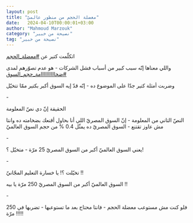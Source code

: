 ```yaml
---
layout: post
title: "معضلة الحجم من منظور عالميّ"
date:   2024-04-10T00:00:01+03:00
author: "Mahmoud Marzouk"
category: "نصيحة من خبير"
tag: "نصيحة من خبير"
---
```



اتكلّمت كتير عن
[<u>\#معضلة\_الحجم</u>](https://www.facebook.com/hashtag/%D9%85%D8%B9%D8%B6%D9%84%D8%A9_%D8%A7%D9%84%D8%AD%D8%AC%D9%85?__eep__=6&__cft__%5b0%5d=AZUePgCA86h9B_-CRB6kWapYvy3Vf3jkOBzEnaOJOypm_vIS4aBrjypmtB-LmwbCeVuyZ1GEK4d5C5B7mx763QMx1OAkRatdgCVGuejBnPya8__c4kvm2hnZcIytTam4SbTDR1rxDtulLHdRNwjcO2bzAa5O6FhP0g4SpotZ7TjZ6gn14AfGTnwpCycvF0jo_4M&__tn__=*NK-R)

واللي معناها إنّه سبب كبير من أسباب فشل الشركات - هو عدم
تصوّرهم لمدى
[<u>\#ضخاااااااااامة\_حجم\_السوق</u>](https://www.facebook.com/hashtag/%D8%B6%D8%AE%D8%A7%D8%A7%D8%A7%D8%A7%D8%A7%D8%A7%D8%A7%D8%A7%D8%A7%D8%A7%D9%85%D8%A9_%D8%AD%D8%AC%D9%85_%D8%A7%D9%84%D8%B3%D9%88%D9%82?__eep__=6&__cft__%5b0%5d=AZUePgCA86h9B_-CRB6kWapYvy3Vf3jkOBzEnaOJOypm_vIS4aBrjypmtB-LmwbCeVuyZ1GEK4d5C5B7mx763QMx1OAkRatdgCVGuejBnPya8__c4kvm2hnZcIytTam4SbTDR1rxDtulLHdRNwjcO2bzAa5O6FhP0g4SpotZ7TjZ6gn14AfGTnwpCycvF0jo_4M&__tn__=*NK-R)

وضربت أمثلة كتير جدّا على الموضوع ده - إنّه قدّ إيه السوق
أكبر بكتير ممّا تتخيّل

\-

الحقيقة إنّ دي نصّ المعلومة

النصّ التاني من المعلومة - إنّ السوق المصريّ اللي أنا بحاول
أقنعك بضخامته ده وانتا مش عاوز تقتنع - السوق المصريّ ده يمثّل 0.4 % من حجم
السوق العالميّ

\-

يعني السوق العالميّ أكبر من السوق المصريّ 25 مرّة - متخيّل
؟!

\-

تخيّلت ؟! يا خسارة التعليم المجّانيّ !!

السوق العالميّ أكبر من السوق المصريّ 250 مرّة يا بيه
!!

\-

فلو كنت مش مستوعب معضلة الحجم - فانتا محتاج بعد ما
تستوعبها - تضربها في 250 مرّة !!!!!
